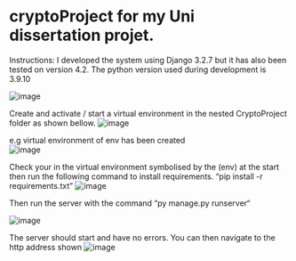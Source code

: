 # cryptoProject for my Uni dissertation projet. 


Instructions: 
I developed the system using Django 3.2.7 but it has also been tested on version 4.2.
The python version used during development is 3.9.10

![image](https://user-images.githubusercontent.com/40778852/235377868-85654b87-e132-4f3f-b943-7d7fe707b83b.png)


Create and activate / start a virtual environment in the nested CryptoProject folder as shown bellow. 
 ![image](https://user-images.githubusercontent.com/40778852/235377873-0ed43a30-3137-4d60-9f67-484a92c0a3ad.png)

 
e.g virtual environment of env has been created  
![image](https://user-images.githubusercontent.com/40778852/235377876-dd6ddc49-4a29-4beb-b47c-03b19cf6c029.png)

Check your in the virtual environment symbolised by the (env) at the start then run the following command to install requirements. “pip install -r requirements.txt”
 ![image](https://user-images.githubusercontent.com/40778852/235377878-4f1a65db-3d88-4776-9eaa-a0738b021498.png)

Then run the server with the command “py manage.py runserver“
 
![image](https://user-images.githubusercontent.com/40778852/235377880-7c61d6c2-2abe-48fa-a922-c97b4d0a7dec.png)

The server should start and have no errors. You can then navigate to the http address shown
![image](https://user-images.githubusercontent.com/40778852/235377918-84f70869-6fed-4a4d-8d84-0a0c3e731510.png)
